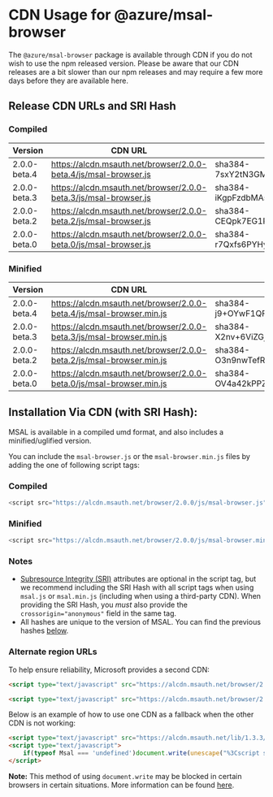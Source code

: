 # CDN Usage for @azure/msal-browser

The `@azure/msal-browser` package is available through CDN if you do not wish to use the npm released version. Please be aware that our CDN releases are a bit slower than our npm releases and may require a few more days before they are available here.

## Release CDN URLs and SRI Hash

### Compiled

Version | CDN URL | SRI Hash
--------------- | ------- | ---------------------------
2.0.0-beta.4 | https://alcdn.msauth.net/browser/2.0.0-beta.4/js/msal-browser.js | sha384-7sxY2tN3GMVE5jXH2RL9AdbO6s46vUh9lUid4yNCHJMUzDoj+0N4ve6rLOmR88yN
2.0.0-beta.3 | https://alcdn.msauth.net/browser/2.0.0-beta.3/js/msal-browser.js | sha384-iKgpFzdbMAsg695JG+EmHleQe5gRjoAAixuMf0jfM7pCOVuGqhyBuXO1Ai71fixx
2.0.0-beta.2 | https://alcdn.msauth.net/browser/2.0.0-beta.2/js/msal-browser.js | sha384-CEQpk7EG1PVKCHHdoQzDdR5uU7nJ1PLlcdx1s7vi8Ta/Pndhr04imhqCUkZGimOj
2.0.0-beta.0 | https://alcdn.msauth.net/browser/2.0.0-beta.0/js/msal-browser.js | sha384-r7Qxfs6PYHyfoBR6zG62DGzptfLBxnREThAlcJyEfzJ4dq5rqExc1Xj3TPFE/9TH

### Minified

Version | CDN URL | SRI Hash
--------------- | ------- | ---------------------------
2.0.0-beta.4 | https://alcdn.msauth.net/browser/2.0.0-beta.4/js/msal-browser.min.js | sha384-j9+OYwF1QFM1A8/DNvWKqvTw+bc5alOXQ7IA2WvGAcLLLpN/tK9XRTbJtlTiSFJI
2.0.0-beta.3 | https://alcdn.msauth.net/browser/2.0.0-beta.3/js/msal-browser.min.js | sha384-X2nv+6ViZGj+UCfGAbimHAXpBEAi0RA6GWuqCckbMLU5jVr8uDjf6pGUvTkq7wME
2.0.0-beta.2 | https://alcdn.msauth.net/browser/2.0.0-beta.2/js/msal-browser.min.js | sha384-O3n9nwTefR6cSLikBQsCDYke2pWL5YWluwvp0RgGe+VK2eU0+RJC1cmMow5jD1OE
2.0.0-beta.0 | https://alcdn.msauth.net/browser/2.0.0-beta.0/js/msal-browser.min.js | sha384-OV4a42kPPZv7IxRWcyqoLn9Ohs0g1WXejuNceZxAE9usAfLVFBcdre9yqo4I03VN

## Installation Via CDN (with SRI Hash):
MSAL is available in a compiled umd format, and also includes a minified/uglified version. 

You can include the `msal-browser.js` or the `msal-browser.min.js` files by adding the one of following script tags:

### Compiled

```javascript
<script src="https://alcdn.msauth.net/browser/2.0.0/js/msal-browser.js" integrity="sha384-inserthashhere" crossorigin="anonymous"></script>
```

### Minified

```javascript
<script src="https://alcdn.msauth.net/browser/2.0.0/js/msal-browser.min.js" integrity="sha384-inserthashhere" crossorigin="anonymous"></script>
```

### Notes
- [Subresource Integrity (SRI)](https://developer.mozilla.org/docs/Web/Security/Subresource_Integrity) attributes are optional in the script tag, but we recommend including the SRI Hash with all script tags when using `msal.js` or `msal.min.js` (including when using a third-party CDN). When providing the SRI Hash, you *must* also provide the `crossorigin="anonymous"` field in the same tag.
- All hashes are unique to the version of MSAL. You can find the previous hashes [below]().


### Alternate region URLs

To help ensure reliability, Microsoft provides a second CDN:

```html
<script type="text/javascript" src="https://alcdn.msauth.net/browser/2.0.0/js/msal-browser.js" integrity="sha384-inserthashhere" crossorigin="anonymous"></script>
```

```html
<script type="text/javascript" src="https://alcdn.msauth.net/browser/2.0.0/js/msal-browser.min.js" integrity="sha384-inserthashhere" crossorigin="anonymous"></script>
```

Below is an example of how to use one CDN as a fallback when the other CDN is not working:

```html
<script type="text/javascript" src="https://alcdn.msauth.net/lib/1.3.3/js/msal.js"></script>
<script type="text/javascript">
    if(typeof Msal === 'undefined')document.write(unescape("%3Cscript src='https://alcdn.msftauth.net/lib/1.3.3/js/msal.js' type='text/javascript' %3E%3C/script%3E"));
</script>
```

**Note:** This method of using `document.write` may be blocked in certain browsers in certain situations. More information can be found [here](https://www.chromestatus.com/feature/5718547946799104).
